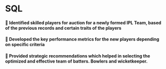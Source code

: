 # SQL

####  Identified skilled players for auction for a newly formed IPL Team, based of the previous records and certain traits of the players 
####  Developed the key performance metrics for the new players depending on specific criteria 
####  Provided strategic recommendations which helped in selecting the optimized and effective team of batters. Bowlers and wicketkeeper. 

